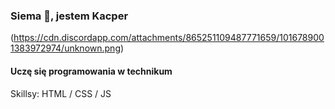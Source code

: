 ### Siema 👋, jestem Kacper
(https://cdn.discordapp.com/attachments/865251109487771659/1016789001383972974/unknown.png)
#### Uczę się programowania w technikum

Skillsy: HTML / CSS / JS 
